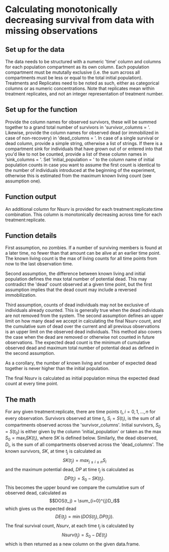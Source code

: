 # Calculating monotonically decreasing survival from data with missing observations

## Set up for the data
The data needs to be structured with a numeric 'time' column and columns for each population compartment as its own column. 
Each population compartment must be mututally exclusive (i.e. the sum across all compartments must be less or equal to the total initial population).
Treatments and Replicates need to be noted as such, either as categorical columns or as numeric concentrations.
Note that replicates mean within treatment replicates, and not an integer representation of treatment number.

## Set up for the function
Provide the column names for observed survivors, these will be summed together to a grand total number of survivors in 'survivor_columns = '. 
Likewise, provide the column names for observed dead (or immobilized in case of non-recovery) in 'dead_columns = '.
In case of a single survival or dead column, provide a simple string, otherwise a list of strings.
If there is a compartment sink for individuals that have grown out of or entered into that you'd like to not be counted, provide a list of these column names in 'sink_columns = '.
Set 'initial_population = ' to the column name of initial population counts in case you want to assume the first count is identical to the number of individuals introduced at the beginning of the experiment, otherwise this is estimated from the maximum known living count (see assumption one).

## Function output
An additional column for Nsurv is provided for each treatment:replicate:time combination.
This column is monotonically decreasing across time for each treatment:replicate.

## Function details
First assumption, no zombies.
If a number of surviving members is found at a later time, no fewer than that amount can be alive at an earlier time point. 
The known living count is the max of living counts for all time points from now to the last observation time. 

Second assumption, the difference between known living and initial population defines the max total number of potential dead.
This may contradict the 'dead' count observed at a given time point, but the first assumption implies that the dead count may include a reversed immobilization. 

Third assumption, counts of dead individuals may not be exclusive of individuals already counted.
This is generally true when the dead individuals are not removed from the system.
The second assumption defines an upper limit on how many dead we accept in calculating the final Nsurv count, and the cumulative sum of dead over the current and all previous observations is an upper limit on the observed dead individuals.
This method also covers the case when the dead are removed or otherwise not counted in future observations.
The expected dead count is the minimum of cumulative observed dead and maximum total number of potential dead as defined in the second assumption.

As a corollary, the number of known living and number of expected dead together is never higher than the initial population.

The final Nsurv is calculated as initial population minus the expected dead count at every time point. 

## The math
For any given treatment:replicate, there are time points $t_i, i=0,1,\dots,n$ for every observation.
Survivors observed at time $t_i$, $S_i=S(t_i)$, is the sum of all compartments observed across the 'survivor_columns'.
Initial survivors, $S_0=S(t_0)$ is either given by the column 'initial_population' or taken as the max $S_0=\max_{i}SK(t_i)$, where $SK$ is defined below.
Similarly, the dead observed, $D_i$, is the sum of all compartments observed across the 'dead_columns'.
The known survivors, $SK$, at time $t_j$ is calculated as
$$SK(t_j)=max_{j\leq i \leq n}S_i$$
and the maximum potential dead, $DP$ at time $t_j$ is calculated as
$$DP(t_j)=S_0-SK(t_j).$$
This becomes the upper bound we compare the cumulative sum of observed dead, calculated as
$$DOS(t_j) = \sum_{i=0}^{j}D_i$$
which gives us the expected dead
$$DE(t_j) = \min(DOS(t_j), DP(t_j)).$$
The final survival count, $Nsurv$, at each time $t_j$ is calculated by 
$$Nsurv(t_j) = S_0-DE(t_j)$$
which is then returned as a new column on the given data.frame.
